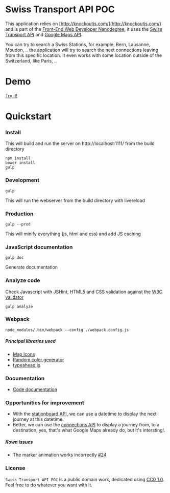 Swiss Transport API POC
=======================

This application relies on [http://knockoutjs.com/](http://knockoutjs.com/) and is part of the [Front-End Web Developer Nanodegree](https://www.udacity.com/course/front-end-web-developer-nanodegree--nd001), it uses the [Swiss Transport API](https://transport.opendata.ch/) and [Google Maps API](https://developers.google.com/maps/).

You can try to search a Swiss Stations, for example, Bern, Lausanne, Moudon, .. the application will try to search the next connections leaving from this specific location. It even works with some location outside of the Switzerland, like Paris, ..

# Demo

[Try it!](http://rachkoud.github.io/frontend-nanodegree-neighborhood-map/build/index.html)

# Quickstart

### Install
This will build and run the server on http://localhost:1111/ from the build directory

    npm install
    bower install
    gulp

### Development

    gulp

This will run the webserver from the build directory with livereload

### Production

    gulp --prod

This will minify everything (js, html and css) and add JS caching

### JavaScript documentation

    gulp doc

Generate documentation

### Analyze code
Check Javascript with JSHint, HTML5 and CSS validation against the [W3C validator](https://validator.w3.org/)

    gulp analyze

### Webpack

    node_modules/.bin/webpack --config ./webpack.config.js

##### Principal libraries used

*   [Map Icons](http://map-icons.com/)
*   [Random color generator](http://www.checkman.io/please/)
*   [typeahead.js](https://twitter.github.io/typeahead.js/)


### Documentation

- [Code documentation](http://rachkoud.github.io/frontend-nanodegree-neighborhood-map/docs/)


### Opportunities for improvement

*   With the [stationboard API](http://transport.opendata.ch/docs.html#stationboard), we can use a datetime to display the next journey at this datetime.
*   Better, we can use the [connections API](http://transport.opendata.ch/docs.html#connections) to display a journey from, to a destination, yes, that's what Google Maps already do, but it's intersting!.

##### Kown issues

*   The marker animation works incorrectly [#24](https://github.com/scottdejonge/map-icons/issues/24)

### License

`Swiss Transport API POC` is a public domain work, dedicated using
[CC0 1.0](https://creativecommons.org/publicdomain/zero/1.0/). Feel free to do
whatever you want with it.

